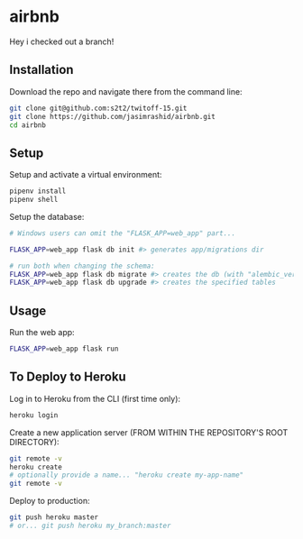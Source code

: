 # airbnb

Hey i checked out a branch!

## Installation

Download the repo and navigate there from the command line:

```sh
git clone git@github.com:s2t2/twitoff-15.git
git clone https://github.com/jasimrashid/airbnb.git
cd airbnb
```

## Setup

Setup and activate a virtual environment:

```sh
pipenv install
pipenv shell
```

Setup the database:

```sh
# Windows users can omit the "FLASK_APP=web_app" part...

FLASK_APP=web_app flask db init #> generates app/migrations dir

# run both when changing the schema:
FLASK_APP=web_app flask db migrate #> creates the db (with "alembic_version" table)
FLASK_APP=web_app flask db upgrade #> creates the specified tables
```

## Usage

Run the web app:

```sh
FLASK_APP=web_app flask run
```

## To Deploy to Heroku

Log in to Heroku from the CLI (first time only):
```sh
heroku login
```

Create a new application server (FROM WITHIN THE REPOSITORY'S ROOT DIRECTORY):
```sh
git remote -v
heroku create 
# optionally provide a name... "heroku create my-app-name"
git remote -v
```

Deploy to production:
```sh
git push heroku master
# or... git push heroku my_branch:master
```




